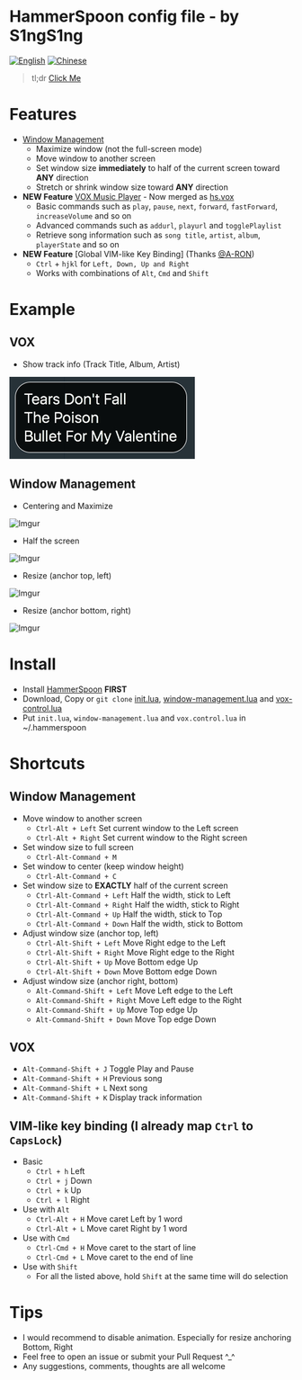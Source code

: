 HammerSpoon config file - by S1ngS1ng
=======

[![English](https://jaywcjlove.github.io/sb/lang/english.svg)](https://github.com/S1ngS1ng/HammerSpoon) [![Chinese](https://jaywcjlove.github.io/sb/lang/chinese.svg)](./README-cn.md)

> tl;dr [Click Me](#install)

# Features
* [Window Management](./window-management.lua)
    * Maximize window (not the full-screen mode)
    * Move window to another screen
    * Set window size **immediately** to half of the current screen toward **ANY** direction
    * Stretch or shrink window size toward **ANY** direction
* **NEW Feature** [VOX Music Player](./vox-control.lua) - Now merged as [hs.vox](http://www.hammerspoon.org/docs/hs.vox.html)
    * Basic commands such as `play`, `pause`, `next`, `forward`, `fastForward`, `increaseVolume` and so on
    * Advanced commands such as `addurl`, `playurl` and `togglePlaylist`
    * Retrieve song information such as `song title`, `artist`, `album`, `playerState` and so on
* **NEW Feature** [Global VIM-like Key Binding] (Thanks [@A-RON](https://github.com/asmagill))
    * `Ctrl` + `hjkl` for `Left, Down, Up and Right`
    * Works with combinations of `Alt`, `Cmd` and `Shift`

# Example
## VOX
* Show track info (Track Title, Album, Artist)

![TrackInfo](./assets/vox-track-info.jpg)

## Window Management
* Centering and Maximize

![Imgur](http://i.imgur.com/okNaoJW.gif)

* Half the screen

![Imgur](http://i.imgur.com/VNo7nCI.gif)

* Resize (anchor top, left)

![Imgur](http://i.imgur.com/vIqDMUD.gif)

* Resize (anchor bottom, right)

![Imgur](http://i.imgur.com/fiIfeXe.gif)

# Install
* Install [HammerSpoon](https://github.com/Hammerspoon/hammerspoon)  **FIRST** 
* Download, Copy or `git clone` [init.lua](https://github.com/S1ngS1ng/HammerSpoon/blob/master/init.lua), [window-management.lua](https://github.com/S1ngS1ng/HammerSpoon/blob/master/window-management.lua) and [vox-control.lua](https://github.com/S1ngS1ng/HammerSpoon/blob/master/vox-control.lua) 
* Put `init.lua`, `window-management.lua` and `vox.control.lua` in ~/.hammerspoon

# Shortcuts
## Window Management
* Move window to another screen
	* `Ctrl-Alt + Left`	Set current window to the Left screen
	* `Ctrl-Alt + Right`	Set current window to the Right screen
* Set window size to full screen
	* `Ctrl-Alt-Command + M`
* Set window to center (keep window height)
	* `Ctrl-Alt-Command + C`
* Set window size to **EXACTLY** half of the current screen
	* `Ctrl-Alt-Command + Left`	Half the width, stick to Left
	* `Ctrl-Alt-Command + Right`	Half the width, stick to Right
	* `Ctrl-Alt-Command + Up`		Half the width, stick to Top
	* `Ctrl-Alt-Command + Down`	Half the width, stick to Bottom
* Adjust window size (anchor top, left)
	* `Ctrl-Alt-Shift + Left`	Move Right edge to the Left
	* `Ctrl-Alt-Shift + Right`	Move Right edge to the Right
	* `Ctrl-Alt-Shift + Up`		Move Bottom edge Up
	* `Ctrl-Alt-Shift + Down`	Move Bottom edge Down
* Adjust window size (anchor right, bottom)
	* `Alt-Command-Shift + Left`	Move Left edge to the Left
	* `Alt-Command-Shift + Right`	Move Left edge to the Right
	* `Alt-Command-Shift + Up`		Move Top edge Up
	* `Alt-Command-Shift + Down`	Move Top edge Down
## VOX
* `Alt-Command-Shift + J` Toggle Play and Pause
* `Alt-Command-Shift + H` Previous song
* `Alt-Command-Shift + L` Next song
* `Alt-Command-Shift + K` Display track information
## VIM-like key binding (I already map `Ctrl` to `CapsLock`)
* Basic
    * `Ctrl + h` Left
    * `Ctrl + j` Down
    * `Ctrl + k` Up
    * `Ctrl + l` Right
* Use with `Alt`
    * `Ctrl-Alt + H` Move caret Left by 1 word
    * `Ctrl-Alt + L` Move caret Right by 1 word
* Use with `Cmd`
    * `Ctrl-Cmd + H` Move caret to the start of line
    * `Ctrl-Cmd + L` Move caret to the end of line
* Use with `Shift`
    * For all the listed above, hold `Shift` at the same time will do selection

# Tips
* I would recommend to disable animation. Especially for resize anchoring Bottom, Right
* Feel free to open an issue or submit your Pull Request ^_^
* Any suggestions, comments, thoughts are all welcome


